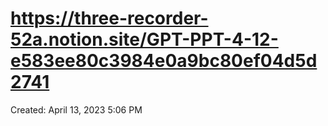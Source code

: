 # https://three-recorder-52a.notion.site/GPT-PPT-4-12-e583ee80c3984e0a9bc80ef04d5d2741

Created: April 13, 2023 5:06 PM